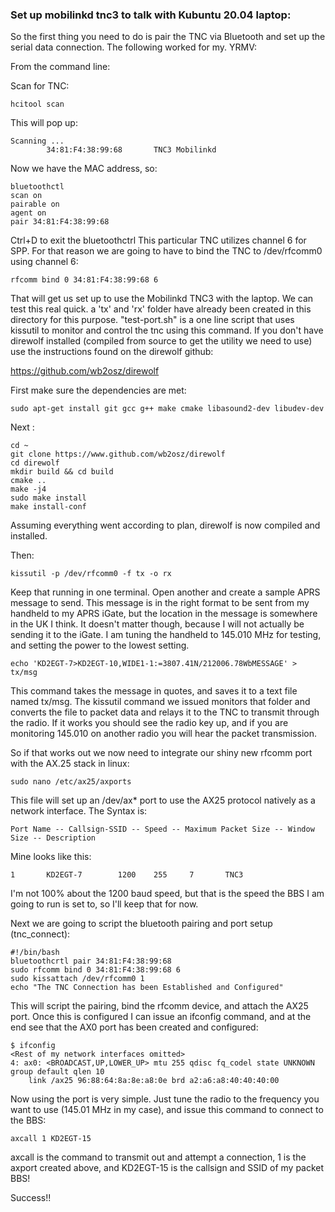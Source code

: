 



### Set up mobilinkd tnc3 to talk with Kubuntu 20.04 laptop:

So the first thing you need to do is pair the TNC via Bluetooth and set up the serial data connection.  The following worked for my. YRMV:

From the command line:

Scan for TNC:

```
hcitool scan
```

This will pop up:

```
Scanning ...
        34:81:F4:38:99:68       TNC3 Mobilinkd
```

Now we have the MAC address, so:

```
bluetoothctl
scan on
pairable on
agent on
pair 34:81:F4:38:99:68
```

Ctrl+D to exit the bluetoothctrl This particular TNC utilizes channel 6 for SPP. For that reason we are going to have to bind the TNC to /dev/rfcomm0 using channel 6:

```
rfcomm bind 0 34:81:F4:38:99:68 6
```

That will get us set up to use the Mobilinkd TNC3 with the laptop. We can test this real quick. a 'tx' and 'rx' folder have already been created in this directory for this purpose. "test-port.sh" is a one line script that uses kissutil to monitor and control the tnc using this command. If you don't have direwolf installed (compiled from source to get the utility we need to use) use the instructions found on the direwolf github:

https://github.com/wb2osz/direwolf

First make sure the dependencies are met:

```
sudo apt-get install git gcc g++ make cmake libasound2-dev libudev-dev
```

Next :

```
cd ~
git clone https://www.github.com/wb2osz/direwolf
cd direwolf
mkdir build && cd build
cmake ..
make -j4
sudo make install
make install-conf
```

Assuming everything went according to plan, direwolf is now compiled and installed.

Then:

```
kissutil -p /dev/rfcomm0 -f tx -o rx
```

Keep that running in one terminal. Open another and create a sample APRS message to send. This message is in the right format to be sent from my handheld to my APRS iGate, but the location in the message is somewhere in the UK I think. It doesn't matter though, because I will not actually be sending it to the iGate. I am tuning the handheld to 145.010 MHz for testing, and setting the power to the lowest setting.

```
echo 'KD2EGT-7>KD2EGT-10,WIDE1-1:=3807.41N/212006.78WbMESSAGE' > tx/msg
```

This command takes the message in quotes, and saves it to a text file named tx/msg. The kissutil command we issued monitors that folder and converts the file to packet data and relays it to the TNC to transmit through the radio. If it works you should see the radio key up, and if you are monitoring 145.010 on another radio you will hear the packet transmission.

So if that works out we now need to integrate our shiny new rfcomm port with the AX.25 stack in linux:

```
sudo nano /etc/ax25/axports
```

This file will set up an /dev/ax* port to use the AX25 protocol natively as a network interface. The Syntax is:

```
Port Name -- Callsign-SSID -- Speed -- Maximum Packet Size -- Window Size -- Description
```

Mine looks like this:

```
1       KD2EGT-7        1200    255     7       TNC3
```

I'm not 100% about the 1200 baud speed, but that is the speed the BBS I am going to run is set to, so I'll keep that for now.

Next we are going to script the bluetooth pairing and port setup (tnc_connect):

```
#!/bin/bash
bluetoothcrtl pair 34:81:F4:38:99:68
sudo rfcomm bind 0 34:81:F4:38:99:68 6
sudo kissattach /dev/rfcomm0 1
echo "The TNC Connection has been Established and Configured"
```

This will script the pairing, bind the rfcomm device, and attach the AX25 port. Once this is configured I can issue an ifconfig command, and at the end see that the AX0 port has been created and configured:

```
$ ifconfig
<Rest of my network interfaces omitted>
4: ax0: <BROADCAST,UP,LOWER_UP> mtu 255 qdisc fq_codel state UNKNOWN group default qlen 10
    link /ax25 96:88:64:8a:8e:a8:0e brd a2:a6:a8:40:40:40:00
```

Now using the port is very simple. Just tune the radio to the frequency you want to use (145.01 MHz in my case), and issue this command to connect to the BBS:

```
axcall 1 KD2EGT-15
```

axcall is the command to transmit out and attempt a connection, 1 is the axport created above, and KD2EGT-15 is the callsign and SSID of my packet BBS! 

Success!!